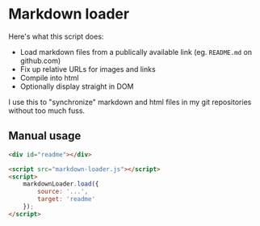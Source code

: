 # Markdown loader

Here's what this script does:
- Load markdown files from a publically available link (eg. `README.md` on github.com)
- Fix up relative URLs for images and links
- Compile into html
- Optionally display straight in DOM

I use this to "synchronize" markdown and html files in my git repositories without too much fuss.

## Manual usage

```html
<div id="readme"></div>

<script src="markdown-loader.js"></script>
<script>
	markdownLoader.load({
		source: '...',
		target: 'readme'
	});
</script>
```